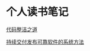 # 个人读书笔记



[代码整洁之道](https://github.com/tailbear/tailbearblob/blob/master/notes/CodeLean.md)

[持续交付发布可靠软件的系统方法](https://github.com/tailbear/tailbearblob/blob/master/notes/ContinuousDelivery.md)